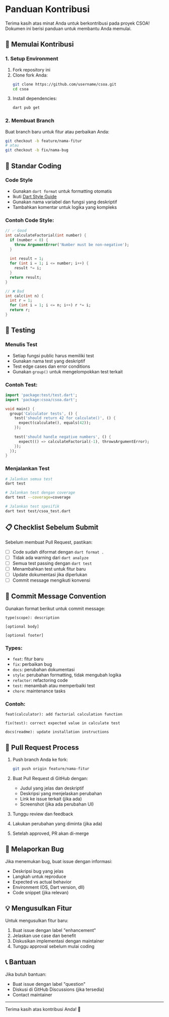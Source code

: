 # Panduan Kontribusi

Terima kasih atas minat Anda untuk berkontribusi pada proyek CSOA! Dokumen ini berisi panduan untuk membantu Anda memulai.

## 🚀 Memulai Kontribusi

### 1. Setup Environment

1. Fork repository ini
2. Clone fork Anda:
   ```bash
   git clone https://github.com/username/csoa.git
   cd csoa
   ```
3. Install dependencies:
   ```bash
   dart pub get
   ```

### 2. Membuat Branch

Buat branch baru untuk fitur atau perbaikan Anda:
```bash
git checkout -b feature/nama-fitur
# atau
git checkout -b fix/nama-bug
```

## 📝 Standar Coding

### Code Style

- Gunakan `dart format` untuk formatting otomatis
- Ikuti [Dart Style Guide](https://dart.dev/guides/language/effective-dart/style)
- Gunakan nama variabel dan fungsi yang deskriptif
- Tambahkan komentar untuk logika yang kompleks

### Contoh Code Style:

```dart
// ✅ Good
int calculateFactorial(int number) {
  if (number < 0) {
    throw ArgumentError('Number must be non-negative');
  }
  
  int result = 1;
  for (int i = 1; i <= number; i++) {
    result *= i;
  }
  return result;
}

// ❌ Bad
int calc(int n) {
  int r = 1;
  for (int i = 1; i <= n; i++) r *= i;
  return r;
}
```

## 🧪 Testing

### Menulis Test

- Setiap fungsi public harus memiliki test
- Gunakan nama test yang deskriptif
- Test edge cases dan error conditions
- Gunakan `group()` untuk mengelompokkan test terkait

### Contoh Test:

```dart
import 'package:test/test.dart';
import 'package:csoa/csoa.dart';

void main() {
  group('Calculator tests', () {
    test('should return 42 for calculate()', () {
      expect(calculate(), equals(42));
    });
    
    test('should handle negative numbers', () {
      expect(() => calculateFactorial(-1), throwsArgumentError);
    });
  });
}
```

### Menjalankan Test

```bash
# Jalankan semua test
dart test

# Jalankan test dengan coverage
dart test --coverage=coverage

# Jalankan test spesifik
dart test test/csoa_test.dart
```

## 📋 Checklist Sebelum Submit

Sebelum membuat Pull Request, pastikan:

- [ ] Code sudah diformat dengan `dart format .`
- [ ] Tidak ada warning dari `dart analyze`
- [ ] Semua test passing dengan `dart test`
- [ ] Menambahkan test untuk fitur baru
- [ ] Update dokumentasi jika diperlukan
- [ ] Commit message mengikuti konvensi

## 💬 Commit Message Convention

Gunakan format berikut untuk commit message:

```
type(scope): description

[optional body]

[optional footer]
```

### Types:
- `feat`: fitur baru
- `fix`: perbaikan bug
- `docs`: perubahan dokumentasi
- `style`: perubahan formatting, tidak mengubah logika
- `refactor`: refactoring code
- `test`: menambah atau memperbaiki test
- `chore`: maintenance tasks

### Contoh:
```
feat(calculator): add factorial calculation function

fix(test): correct expected value in calculate test

docs(readme): update installation instructions
```

## 🔄 Pull Request Process

1. Push branch Anda ke fork:
   ```bash
   git push origin feature/nama-fitur
   ```

2. Buat Pull Request di GitHub dengan:
   - Judul yang jelas dan deskriptif
   - Deskripsi yang menjelaskan perubahan
   - Link ke issue terkait (jika ada)
   - Screenshot (jika ada perubahan UI)

3. Tunggu review dan feedback

4. Lakukan perubahan yang diminta (jika ada)

5. Setelah approved, PR akan di-merge

## 🐛 Melaporkan Bug

Jika menemukan bug, buat issue dengan informasi:

- Deskripsi bug yang jelas
- Langkah untuk reproduce
- Expected vs actual behavior
- Environment (OS, Dart version, dll)
- Code snippet (jika relevan)

## 💡 Mengusulkan Fitur

Untuk mengusulkan fitur baru:

1. Buat issue dengan label "enhancement"
2. Jelaskan use case dan benefit
3. Diskusikan implementasi dengan maintainer
4. Tunggu approval sebelum mulai coding

## 📞 Bantuan

Jika butuh bantuan:

- Buat issue dengan label "question"
- Diskusi di GitHub Discussions (jika tersedia)
- Contact maintainer

---

Terima kasih atas kontribusi Anda! 🙏